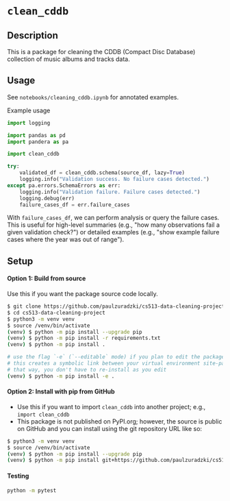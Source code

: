 # `clean_cddb`

## Description

This is a package for cleaning the CDDB (Compact Disc Database) collection of music albums and tracks data.

## Usage

See `notebooks/cleaning_cddb.ipynb` for annotated examples.

Example usage
```python
import logging

import pandas as pd
import pandera as pa

import clean_cddb

try:
    validated_df = clean_cddb.schema(source_df, lazy=True)
    logging.info("Validation success. No failure cases detected.")
except pa.errors.SchemaErrors as err:
    logging.info("Validation failure. Failure cases detected.")
    logging.debug(err)
    failure_cases_df = err.failure_cases
```

With `failure_cases_df`, we can perform analysis or query the failure cases. This is useful for high-level summaries (e.g., "how many observations fail a given validation check?") or detailed examples (e.g., "show example failure cases where the year was out of range").

## Setup

#### Option 1: Build from source

Use this if you want the package source code locally.

```bash
$ git clone https://github.com/paulzuradzki/cs513-data-cleaning-project
$ cd cs513-data-cleaning-project
$ python3 -m venv venv
$ source /venv/bin/activate
(venv) $ python -m pip install --upgrade pip
(venv) $ python -m pip install -r requirements.txt
(venv) $ python -m pip install .

# use the flag `-e` (`--editable` mode) if you plan to edit the package source inside src/
# this creates a symbolic link between your virtual environment site-packages and your local directory
# that way, you don't have to re-install as you edit
(venv) $ python -m pip install -e .
```

#### Option 2: Install with pip from GitHub

* Use this if you want to import `clean_cddb` into another project; e.g., `import clean_cddb`
* This package is not published on PyPI.org; however, the source is public on GitHub and you can install using the git repository URL like so:

```bash
$ python3 -m venv venv
$ source /venv/bin/activate
(venv) $ python -m pip install --upgrade pip
(venv) $ python -m pip install git+https://github.com/paulzuradzki/cs513-data-cleaning-project.git
```

#### Testing

```bash
python -m pytest
```